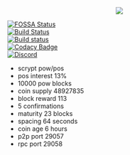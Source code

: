 <p align="center">
  <img src="https://github.com/charlesrocket/axe/raw/master/axe%20logo%20256.png"/>
</p>

[![FOSSA Status](https://app.fossa.io/api/projects/git%2Bgithub.com%2FAXErunners%2Faxe.svg?type=shield)](https://app.fossa.io/projects/git%2Bgithub.com%2FAXErunners%2Faxe?ref=badge_shield)<br />
[![Build Status](https://travis-ci.org/AXErunners/axe.svg?branch=master)](https://travis-ci.org/AXErunners/axe)<br />
[![Build status](https://ci.appveyor.com/api/projects/status/d2t9jknspc86ci57?svg=true)](https://ci.appveyor.com/project/charlesrocket/axe)<br />
[![Codacy Badge](https://api.codacy.com/project/badge/Grade/f6e80582353547e6b2b60a67bdfe5f14)](https://www.codacy.com/app/AXErunners/axe?utm_source=github.com&amp;utm_medium=referral&amp;utm_content=charlesrocket/axe&amp;utm_campaign=Badge_Grade)<br />
[![Discord](https://camo.githubusercontent.com/b12a95e20b7ca35f918c0ab5103fe56b6f44c067/68747470733a2f2f696d672e736869656c64732e696f2f62616467652f636861742d6f6e253230646973636f72642d3732383964612e737667)](https://discord.gg/RKE5PD9)<br />
* scrypt pow/pos
* pos interest 13%
* 10000 pow blocks
* coin supply 48927835
* block reward 113
* 5 confirmations
* maturity 23 blocks
* spacing 64 seconds
* coin age 6 hours
* p2p port 29057
* rpc port 29058
